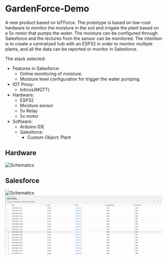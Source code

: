 # GardenForce-Demo
A new product based on IoTForce. 
The prototype is based on low-cost hardware to monitor the moisture in the soil and irrigate the plant based on a 5v motor that pumps the water. The moisture can be configured through Salesforce and the lectures from the sensor can be monitored. The intention is to create a centralized hub with an ESP32 in order to monitor multiple plants, and all the data can be reported or monitor in Salesforce.

The stack selected:
* Features in Salesforce:
    * Online monitoring of moisture.
    * Moisture level configuration for trigger the water pumping.
* IOT Proxy:
    * Ioticos(MQTT)
*  Hardware:
    * ESP32
    * Moisture sensor 
    * 5v Relay
    * 5v motor
* Software:         
    * Arduino IDE
    * Salesforce:
         * Custom Object: Plant
##  Hardware
![Schematics](https://github.com/krukmat/GardenForce-Demo/blob/dab6476364e0883ef06dd59ba2e45e5e8e7263f6/images/gardenforce-concept.jpg)

## Salesforce
![Schematics](hhttps://github.com/krukmat/GardenForce-Demo/blob/dab6476364e0883ef06dd59ba2e45e5e8e7263f6/images/salesforce-config.png)
![Schematics](https://github.com/krukmat/GardenForce-Demo/blob/dab6476364e0883ef06dd59ba2e45e5e8e7263f6/images/salesforce-history.png)
